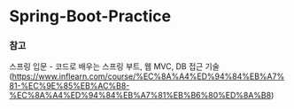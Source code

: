 # Spring-Boot-Practice

### 참고

스프링 입문 - 코드로 배우는 스프링 부트, 웹 MVC, DB 접근 기술
(https://www.inflearn.com/course/%EC%8A%A4%ED%94%84%EB%A7%81-%EC%9E%85%EB%AC%B8-%EC%8A%A4%ED%94%84%EB%A7%81%EB%B6%80%ED%8A%B8)
